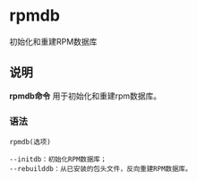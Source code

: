 rpmdb
===

初始化和重建RPM数据库

## 说明

**rpmdb命令** 用于初始化和重建rpm数据库。

### 语法  

```
rpmdb(选项)
```

  

```
--initdb：初始化RPM数据库；
--rebuilddb：从已安装的包头文件，反向重建RPM数据库。
```


